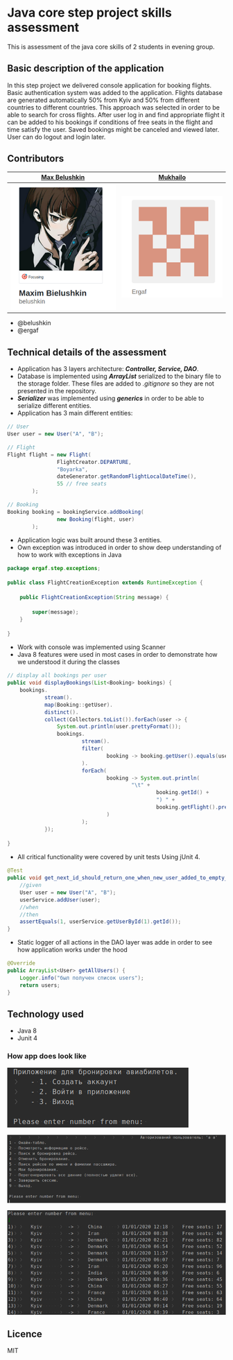 # Java core step project skills assessment

This is assessment of the java core skills of 2 students in evening group.

## Basic description of the application
In this step project we delivered console application for booking flights.
Basic authentication system was added to the application. Flights database are generated automatically 50% from Kyiv and 
50% from different countries to different countries. This approach was selected in order to be able to search for 
cross flights. After user log in and find appropriate flight it can be added to his bookings if conditions of free seats 
in the flight and time satisfy the user. Saved bookings might be canceled and viewed later. 
User can do logout and login later. 

## Contributors
| [Max Belushkin](https://github.com/belushkin) | [Mukhailo](https://github.com/Ergaf) |
| :---: | :---: |
| ![](./assets/img/image_3.png) | ![](./assets/img/image_4.png) |

- @belushkin
- @ergaf

## Technical details of the assessment
- Application has 3 layers architecture: **_Controller, Service, DAO_**.
- Database is implemented using **_ArrayList_** serialized to the binary file to the storage folder. These files are added to
_.gitignore_ so they are not presented in the repository.
- **_Serializer_** was implemented using **_generics_** in order to be able to serialize different entities.
- Application has 3 main different entities: 

```java
// User
User user = new User("A", "B");
```

```java
// Flight
Flight flight = new Flight(
                FlightCreator.DEPARTURE,
                "Boyarka",
                dateGenerator.getRandomFlightLocalDateTime(),
                55 // free seats
        );
```

```java
// Booking
Booking booking = bookingService.addBooking(
                new Booking(flight, user)
        );
```
- Application logic was built around these 3 entities.
- Own exception was introduced in order to show deep understanding of how to work with exceptions in Java
```java
package ergaf.step.exceptions;

public class FlightCreationException extends RuntimeException {

    public FlightCreationException(String message) {

        super(message);
    }

}
```
- Work with console was implemented using Scanner
- Java 8 features were used in most cases in order to demonstrate how we understood it during the classes
```java
// display all bookings per user
public void displayBookings(List<Booking> bookings) {
    bookings.
            stream().
            map(Booking::getUser).
            distinct().
            collect(Collectors.toList()).forEach(user -> {
                System.out.println(user.prettyFormat());
                bookings.
                        stream().
                        filter(
                                booking -> booking.getUser().equals(user)
                        ).
                        forEach(
                                booking -> System.out.println(
                                        "\t" +
                                                booking.getId() +
                                                ") " +
                                                booking.getFlight().prettyFormat()
                                )
                        );
            });

}
```
- All critical functionality were covered by unit tests Using jUnit 4.
```java
@Test
public void get_next_id_should_return_one_when_new_user_added_to_empty_collection() {
    //given
    User user = new User("A", "B");
    userService.addUser(user);
    //when
    //then
    assertEquals(1, userService.getUserById(1).getId());
}
```
- Static logger of all actions in the DAO layer was adde in order to see how application works under the hood
```java
@Override
public ArrayList<User> getAllUsers() {
    Logger.info("был получен список users");
    return users;
}
``` 

## Technology used
- Java 8
- Junit 4

### How app does look like

![Login menu](./assets/img/image.png)

![Main manu](./assets/img/image_1.png)

![FLights time table](./assets/img/image_2.png)

## Licence
MIT